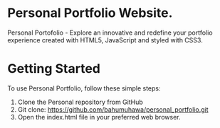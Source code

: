 # Personal Portfolio Website.

Personal Portofolio - Explore an innovative and redefine your portfolio experience created with HTML5, JavaScript and styled with CSS3. 

# Getting Started 

To use Personal Portfolio, follow these simple steps:
1. Clone the Personal repository from GitHub
2. Git clone: https://github.com/bahumuhawa/personal_portfolio.git
3. Open the index.html file in your preferred web browser.
